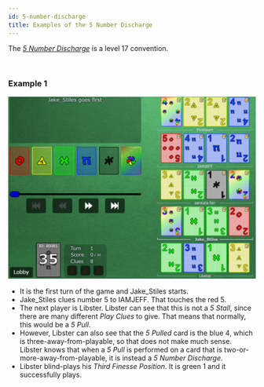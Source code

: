 ```yaml
---
id: 5-number-discharge
title: Examples of the 5 Number Discharge
---
```


The *[5 Number Discharge](../level-17.md#5-number-discharge-5nd)* is a level 17 convention.

<br />

### Example 1

![Example Screenshot](/img/examples/5-number-discharge.png)

- It is the first turn of the game and Jake_Stiles starts.
- Jake_Stiles clues number 5 to IAMJEFF. That touches the red 5.
- The next player is Libster. Libster can see that this is not a *5 Stall*, since there are many different *Play Clues* to give. That means that normally, this would be a *5 Pull*.
- However, Libster can also see that the *5 Pulled* card is the blue 4, which is three-away-from-playable, so that does not make much sense. Libster knows that when a *5 Pull* is performed on a card that is two-or-more-away-from-playable, it is instead a *5 Number Discharge*.
- Libster blind-plays his *Third Finesse Position*. It is green 1 and it successfully plays.
